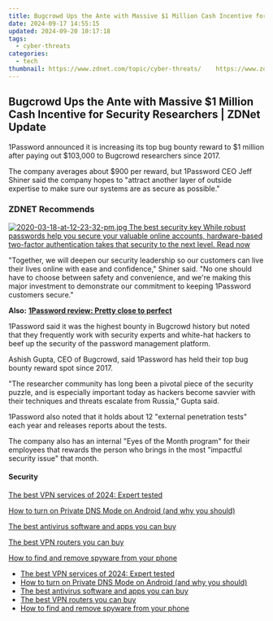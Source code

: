 ```yaml
---
title: Bugcrowd Ups the Ante with Massive $1 Million Cash Incentive for Security Researchers | ZDNet Update
date: 2024-09-17 14:55:15
updated: 2024-09-20 10:17:18
tags:
  - cyber-threats
categories:
  - tech
thumbnail: https://www.zdnet.com/topic/cyber-threats/    https://www.zdnet.com/a/img/resize/bd2b40bcc46b844a8481650600af64cba96dbb2e/2021/10/12/1d850aaa-6371-48ff-97ac-59fcdb63ee53/1password.jpg?width=170&height=96&fit=crop&auto=webp
---
```


## Bugcrowd Ups the Ante with Massive $1 Million Cash Incentive for Security Researchers | ZDNet Update

1Password announced it is increasing its top bug bounty reward to $1 million after paying out $103,000 to Bugcrowd researchers since 2017\. 

The company averages about $900 per reward, but 1Password CEO Jeff Shiner said the company hopes to "attract another layer of outside expertise to make sure our systems are as secure as possible." 

### **ZDNET** Recommends

[![2020-03-18-at-12-23-32-pm.jpg](https://www.zdnet.com/a/img/resize/3c34ebf72342b1f0704550e1e2edf445f0628572/2020/03/18/7c2e2258-7566-4e66-9059-a1a8aedf00b4/2020-03-18-at-12-23-32-pm.jpg?auto=webp&fit=crop&frame=1&height=238.5&width=459) The best security key While robust passwords help you secure your valuable online accounts, hardware-based two-factor authentication takes that security to the next level.  Read now](https://www.zdnet.com/article/best-security-key/)

"Together, we will deepen our security leadership so our customers can live their lives online with ease and confidence," Shiner said. "No one should have to choose between safety and convenience, and we're making this major investment to demonstrate our commitment to keeping 1Password customers secure."

**Also:** [**1Password review: Pretty close to perfect**](https://www.zdnet.com/article/1password-review/)

1Password said it was the highest bounty in Bugcrowd history but noted that they frequently work with security experts and white-hat hackers to beef up the security of the password management platform. 

Ashish Gupta, CEO of Bugcrowd, said 1Password has held their top bug bounty reward spot since 2017\. 

"The researcher community has long been a pivotal piece of the security puzzle, and is especially important today as hackers become savvier with their techniques and threats escalate from Russia," Gupta said. 

1Password also noted that it holds about 12 "external penetration tests" each year and releases reports about the tests. 

The company also has an internal "Eyes of the Month program" for their employees that rewards the person who brings in the most "impactful security issue" that month. 

#### Security

[The best VPN services of 2024: Expert tested](https://www.zdnet.com/article/best-vpn/ "The best VPN services of 2024: Expert tested")

[How to turn on Private DNS Mode on Android (and why you should)](https://www.zdnet.com/article/how-to-turn-on-private-dns-mode-on-android-and-why-you-should/ "How to turn on Private DNS Mode on Android (and why you should)")

[The best antivirus software and apps you can buy](https://www.zdnet.com/article/best-antivirus/ "The best antivirus software and apps you can buy")

[The best VPN routers you can buy](https://www.zdnet.com/article/best-vpn-router/ "The best VPN routers you can buy")

[How to find and remove spyware from your phone](https://www.zdnet.com/article/how-to-find-and-remove-spyware-from-your-phone/ "How to find and remove spyware from your phone")

* [The best VPN services of 2024: Expert tested](https://www.zdnet.com/article/best-vpn/ "The best VPN services of 2024: Expert tested")
* [How to turn on Private DNS Mode on Android (and why you should)](https://www.zdnet.com/article/how-to-turn-on-private-dns-mode-on-android-and-why-you-should/ "How to turn on Private DNS Mode on Android (and why you should)")
* [The best antivirus software and apps you can buy](https://www.zdnet.com/article/best-antivirus/ "The best antivirus software and apps you can buy")
* [The best VPN routers you can buy](https://www.zdnet.com/article/best-vpn-router/ "The best VPN routers you can buy")
* [How to find and remove spyware from your phone](https://www.zdnet.com/article/how-to-find-and-remove-spyware-from-your-phone/ "How to find and remove spyware from your phone")

<ins class="adsbygoogle"
     style="display:block"
     data-ad-format="autorelaxed"
     data-ad-client="ca-pub-7571918770474297"
     data-ad-slot="1223367746"></ins>



<ins class="adsbygoogle"
     style="display:block"
     data-ad-client="ca-pub-7571918770474297"
     data-ad-slot="8358498916"
     data-ad-format="auto"
     data-full-width-responsive="true"></ins>

